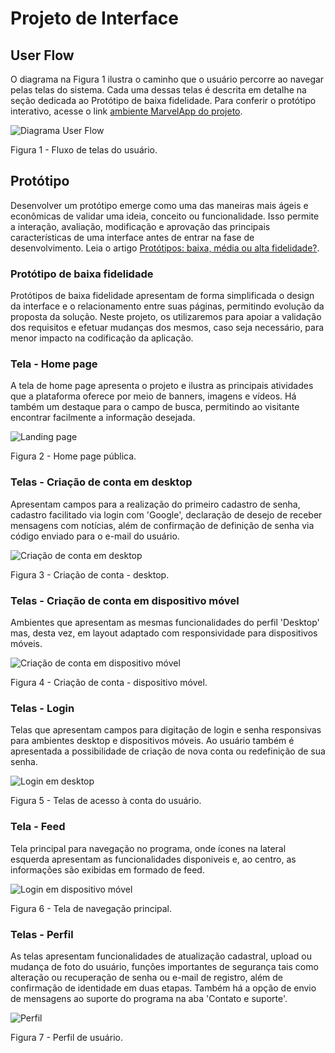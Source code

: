 
# Projeto de Interface

## User Flow

O diagrama na Figura 1 ilustra o caminho que o usuário percorre ao navegar pelas telas do sistema. Cada uma dessas telas é descrita em detalhe na seção dedicada ao Protótipo de baixa fidelidade. Para conferir o protótipo interativo, acesse o link <a href="https://marvelapp.com/prototype/10ic6h00/screen/95585116"> ambiente MarvelApp do projeto</a>.

![Diagrama User Flow](img/userflow.drawio.svg)

Figura 1 - Fluxo de telas do usuário.

## Protótipo

Desenvolver um protótipo emerge como uma das maneiras mais ágeis e econômicas de validar uma ideia, conceito ou funcionalidade. Isso permite a interação, avaliação, modificação e aprovação das principais características de uma interface antes de entrar na fase de desenvolvimento. Leia o artigo [Protótipos: baixa, média ou alta fidelidade?](https://medium.com/ladies-that-ux-br/prot%C3%B3tipos-baixa-m%C3%A9dia-ou-alta-fidelidade-71d897559135).

### Protótipo de baixa fidelidade

Protótipos de baixa fidelidade apresentam de forma simplificada o design da interface e o relacionamento entre suas páginas, permitindo evolução da proposta da solução. Neste projeto, os utilizaremos para apoiar a validação dos requisitos e efetuar mudanças dos mesmos, caso seja necessário, para menor impacto na codificação da aplicação.

### Tela - Home page

A tela de home page apresenta o projeto e ilustra as principais atividades que a plataforma oferece por meio de banners, imagens e vídeos. Há também um destaque para o campo de busca, permitindo ao visitante encontrar facilmente a informação desejada.

![Landing page](img/0_Landing%20page.png)<br>

Figura 2 - Home page pública.

### Telas - Criação de conta em desktop

Apresentam campos para a realização do primeiro cadastro de senha, cadastro facilitado via login com 'Google', declaração de desejo de receber mensagens com notícias, além de confirmação de definição de senha via código enviado para o e-mail do usuário.

![Criação de conta em desktop](img/1_Criação%20de%20conta_Desktop.png)<br>

Figura 3 - Criação de conta - desktop.

### Telas - Criação de conta em dispositivo móvel

Ambientes que apresentam as mesmas funcionalidades do perfil 'Desktop' mas, desta vez, em layout adaptado com responsividade para dispositivos móveis.

![Criação de conta em dispositivo móvel](img/2_Criação%20de%20conta_Mobile.png)<br>

Figura 4 - Criação de conta - dispositivo móvel.

### Telas - Login

Telas que apresentam campos para digitação de login e senha responsivas para ambientes desktop e dispositivos móveis. Ao usuário também é apresentada a possibilidade de criação de nova conta ou redefinição de sua senha.

![Login em desktop](img/3_Login_Desktop%20e%20mobile.png)<br>

Figura 5 - Telas de acesso à conta do usuário.

### Tela - Feed

Tela principal para navegação no programa, onde ícones na lateral esquerda apresentam as funcionalidades disponiveis e, ao centro, as informações são exibidas em formado de feed.

![Login em dispositivo móvel](img/4_Feed.png)<br>

Figura 6 - Tela de navegação principal.

### Telas - Perfil

As telas apresentam funcionalidades de atualização cadastral, upload ou mudança de foto do usuário, funções importantes de segurança tais como alteração ou recuperação de senha ou e-mail de registro, além de confirmação de identidade em duas etapas. Também há a opção de envio de mensagens ao suporte do programa na aba 'Contato e suporte'.

![Perfil](img/5_Perfil.png)<br>

Figura 7 - Perfil de usuário.